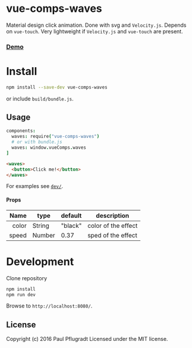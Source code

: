 # vue-comps-waves

Material design click animation. Done with svg and `Velocity.js`.
Depends on `vue-touch`.
Very lightweight if `Velocity.js` and `vue-touch` are present.

### [Demo](https://vue-comps.github.io/vue-comps-waves)

# Install

```sh
npm install --save-dev vue-comps-waves
```
or include `build/bundle.js`.

## Usage

```coffee
components:
  waves: require("vue-comps-waves")
  # or with bundle.js
  waves: window.vueComps.waves
]
```
```html
<waves>
  <button>Click me!</button>
</waves>
```

For examples see [`dev/`](dev/).

#### Props
| Name | type | default | description |
| ---:| --- | ---| --- |
| color | String | "black" | color of the effect |
| speed | Number | 0.37 | sped of the effect |


# Development
Clone repository
```sh
npm install
npm run dev
```
Browse to `http://localhost:8080/`.

## License
Copyright (c) 2016 Paul Pflugradt
Licensed under the MIT license.
